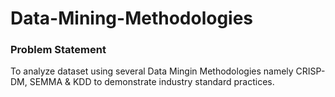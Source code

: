 # Data-Mining-Methodologies

### Problem Statement

To analyze dataset using several Data Mingin Methodologies namely CRISP-DM, SEMMA & KDD to demonstrate industry standard practices.
